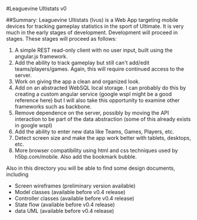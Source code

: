 #Leaguevine Ultistats
v0

##Summary:
Leaguevine Ultistats (lvus) is a Web App targeting mobile devices for tracking gameplay statistics in the sport of Ultimate.
It is very much in the early stages of development. Development will proceed in stages. These stages will proceed as follows:
1. A simple REST read-only client with no user input, built using the angular.js framework.
2. Add the ability to track gameplay but still can't add/edit teams/players/games. Again, this will require continued access to the server.
3. Work on giving the app a clean and organized look.
4. Add on an abstracted WebSQL local storage. I can probably do this by creating a custom angular service (google wspl might be a good reference here) but I will also take this opportunity to examine other frameworks such as backbone.
5. Remove dependence on the server, possibly by moving the API interaction to be part of the data abstraction (some of this already exists in google wspl)
6. Add the ability to enter new data like Teams, Games, Players, etc.
7. Detect screen size and make the app work better with tablets, desktops, etc.
8. More browser compatibility using html and css techniques used by h5bp.com/mobile. Also add the bookmark bubble.

Also in this directory you will be able to find some design documents, including
* Screen wireframes (preliminary version available)
* Model classes (available before v0.4 release)
* Controller classes (available before v0.4 release)
* State flow (available before v0.4 release)
* data UML (available before v0.4 release)